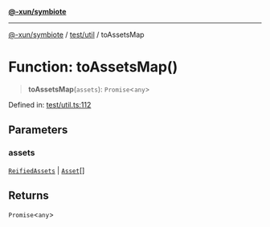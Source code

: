 [**@-xun/symbiote**](../../../README.md)

***

[@-xun/symbiote](../../../README.md) / [test/util](../README.md) / toAssetsMap

# Function: toAssetsMap()

> **toAssetsMap**(`assets`): `Promise`\<`any`\>

Defined in: [test/util.ts:112](https://github.com/Xunnamius/symbiote/blob/feca973a0a29b4194f5e9720a5df04c799f6fa94/test/util.ts#L112)

## Parameters

### assets

[`ReifiedAssets`](../../../src/assets/type-aliases/ReifiedAssets.md) | [`Asset`](../../../src/assets/type-aliases/Asset.md)[]

## Returns

`Promise`\<`any`\>
